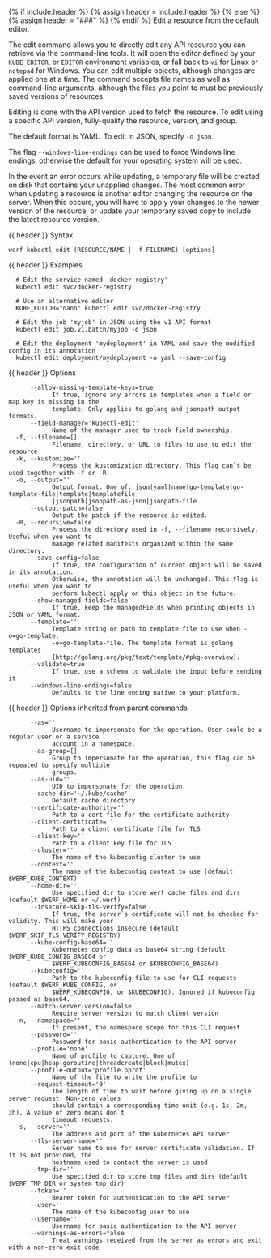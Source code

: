 {% if include.header %}
{% assign header = include.header %}
{% else %}
{% assign header = "###" %}
{% endif %}
Edit a resource from the default editor.

The edit command allows you to directly edit any API resource you can retrieve via the command-line tools. It will open the editor defined by your `KUBE_EDITOR`, or `EDITOR` environment variables, or fall back to `vi` for Linux or `notepad` for Windows. You can edit multiple objects, although changes are applied one at a time. The command accepts file names as well as command-line arguments, although the files you point to must be previously saved versions of resources.

Editing is done with the API version used to fetch the resource. To edit using a specific API version, fully-qualify the resource, version, and group.

The default format is YAML. To edit in JSON, specify `-o json`.

The flag `--windows-line-endings` can be used to force Windows line endings, otherwise the default for your operating system will be used.

In the event an error occurs while updating, a temporary file will be created on disk that contains your unapplied changes. The most common error when updating a resource is another editor changing the resource on the server. When this occurs, you will have to apply your changes to the newer version of the resource, or update your temporary saved copy to include the latest resource version.

{{ header }} Syntax

```shell
werf kubectl edit (RESOURCE/NAME | -f FILENAME) [options]
```

{{ header }} Examples

```shell
  # Edit the service named 'docker-registry'
  kubectl edit svc/docker-registry
  
  # Use an alternative editor
  KUBE_EDITOR="nano" kubectl edit svc/docker-registry
  
  # Edit the job 'myjob' in JSON using the v1 API format
  kubectl edit job.v1.batch/myjob -o json
  
  # Edit the deployment 'mydeployment' in YAML and save the modified config in its annotation
  kubectl edit deployment/mydeployment -o yaml --save-config
```

{{ header }} Options

```shell
      --allow-missing-template-keys=true
            If true, ignore any errors in templates when a field or map key is missing in the       
            template. Only applies to golang and jsonpath output formats.
      --field-manager='kubectl-edit'
            Name of the manager used to track field ownership.
  -f, --filename=[]
            Filename, directory, or URL to files to use to edit the resource
  -k, --kustomize=''
            Process the kustomization directory. This flag can`t be used together with -f or -R.
  -o, --output=''
            Output format. One of: json|yaml|name|go-template|go-template-file|template|templatefile
            |jsonpath|jsonpath-as-json|jsonpath-file.
      --output-patch=false
            Output the patch if the resource is edited.
  -R, --recursive=false
            Process the directory used in -f, --filename recursively. Useful when you want to       
            manage related manifests organized within the same directory.
      --save-config=false
            If true, the configuration of current object will be saved in its annotation.           
            Otherwise, the annotation will be unchanged. This flag is useful when you want to       
            perform kubectl apply on this object in the future.
      --show-managed-fields=false
            If true, keep the managedFields when printing objects in JSON or YAML format.
      --template=''
            Template string or path to template file to use when -o=go-template,                    
            -o=go-template-file. The template format is golang templates                            
            [http://golang.org/pkg/text/template/#pkg-overview].
      --validate=true
            If true, use a schema to validate the input before sending it
      --windows-line-endings=false
            Defaults to the line ending native to your platform.
```

{{ header }} Options inherited from parent commands

```shell
      --as=''
            Username to impersonate for the operation. User could be a regular user or a service    
            account in a namespace.
      --as-group=[]
            Group to impersonate for the operation, this flag can be repeated to specify multiple   
            groups.
      --as-uid=''
            UID to impersonate for the operation.
      --cache-dir='~/.kube/cache'
            Default cache directory
      --certificate-authority=''
            Path to a cert file for the certificate authority
      --client-certificate=''
            Path to a client certificate file for TLS
      --client-key=''
            Path to a client key file for TLS
      --cluster=''
            The name of the kubeconfig cluster to use
      --context=''
            The name of the kubeconfig context to use (default $WERF_KUBE_CONTEXT)
      --home-dir=''
            Use specified dir to store werf cache files and dirs (default $WERF_HOME or ~/.werf)
      --insecure-skip-tls-verify=false
            If true, the server`s certificate will not be checked for validity. This will make your 
            HTTPS connections insecure (default $WERF_SKIP_TLS_VERIFY_REGISTRY)
      --kube-config-base64=''
            Kubernetes config data as base64 string (default $WERF_KUBE_CONFIG_BASE64 or            
            $WERF_KUBECONFIG_BASE64 or $KUBECONFIG_BASE64)
      --kubeconfig=''
            Path to the kubeconfig file to use for CLI requests (default $WERF_KUBE_CONFIG, or      
            $WERF_KUBECONFIG, or $KUBECONFIG). Ignored if kubeconfig passed as base64.
      --match-server-version=false
            Require server version to match client version
  -n, --namespace=''
            If present, the namespace scope for this CLI request
      --password=''
            Password for basic authentication to the API server
      --profile='none'
            Name of profile to capture. One of (none|cpu|heap|goroutine|threadcreate|block|mutex)
      --profile-output='profile.pprof'
            Name of the file to write the profile to
      --request-timeout='0'
            The length of time to wait before giving up on a single server request. Non-zero values 
            should contain a corresponding time unit (e.g. 1s, 2m, 3h). A value of zero means don`t 
            timeout requests.
  -s, --server=''
            The address and port of the Kubernetes API server
      --tls-server-name=''
            Server name to use for server certificate validation. If it is not provided, the        
            hostname used to contact the server is used
      --tmp-dir=''
            Use specified dir to store tmp files and dirs (default $WERF_TMP_DIR or system tmp dir)
      --token=''
            Bearer token for authentication to the API server
      --user=''
            The name of the kubeconfig user to use
      --username=''
            Username for basic authentication to the API server
      --warnings-as-errors=false
            Treat warnings received from the server as errors and exit with a non-zero exit code
```

